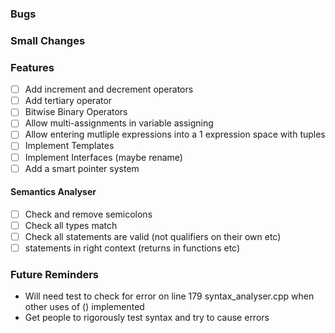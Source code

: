 ### Bugs

### Small Changes

### Features

-   [ ] Add increment and decrement operators
-   [ ] Add tertiary operator
-   [ ] Bitwise Binary Operators
-   [ ] Allow multi-assignments in variable assigning
-   [ ] Allow entering mutliple expressions into a 1 expression space with tuples
-   [ ] Implement Templates
-   [ ] Implement Interfaces (maybe rename)
-   [ ] Add a smart pointer system

#### Semantics Analyser

-   [ ] Check and remove semicolons
-   [ ] Check all types match
-   [ ] Check all statements are valid (not qualifiers on their own etc)
-   [ ] statements in right context (returns in functions etc)

### Future Reminders

-   Will need test to check for error on line 179 syntax_analyser.cpp when other uses of () implemented
-   Get people to rigorously test syntax and try to cause errors
